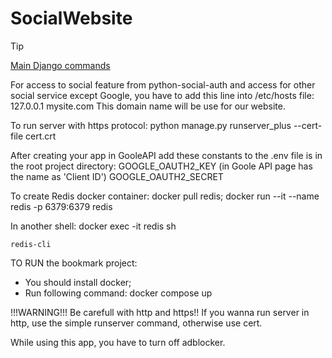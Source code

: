 # SocialWebsite

> [!TIP]
> [Main Django commands](https://github.com/DeMonA1/MyBlog__Django/blob/main/README.md#diamonds-basic-django-commands)

For access to social feature from python-social-auth and
access for other social service except Google, you have to
add this line into /etc/hosts file:
    127.0.0.1   mysite.com
This domain name will be use for our website.

To run server with https protocol:
    python manage.py runserver_plus --cert-file cert.crt

After creating your app in GooleAPI add these constants
to the .env file is in the root project directory:
    GOOGLE_OAUTH2_KEY (in Goole API page has the name as 'Client ID')
    GOOGLE_OAUTH2_SECRET

To create Redis docker container:
    docker pull redis;
    docker run --it --name redis -p 6379:6379 redis

In another shell:
    docker exec -it redis sh

    redis-cli
    
TO RUN the bookmark project:

- You should install docker;
- Run following command:
    docker compose up

!!!WARNING!!!
Be carefull with http and https!!
If you wanna run server in http, use the simple runserver command,
otherwise use cert.

While using this app, you have to turn off adblocker.
